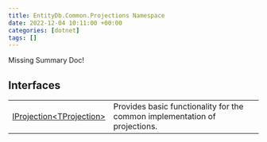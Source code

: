 ```yaml
---
title: EntityDb.Common.Projections Namespace
date: 2022-12-04 10:11:00 +00:00
categories: [dotnet]
tags: []
---
```


Missing Summary Doc!
## Interfaces
<table><tr><td><!--/posts/dotnet-entitydb-common-projections-iprojection`1--><a href='#'>IProjection&lt;TProjection&gt;</a></td><td>
Provides basic functionality for the common implementation of projections.
</td></tr></table>

